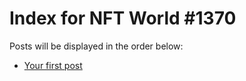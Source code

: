 # Index for NFT World #1370
Posts will be displayed in the order below:

- [Your first post](./001-first.md)

